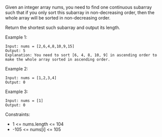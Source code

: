 Given an integer array nums, you need to find one continuous subarray such that if you only sort this subarray in
non-decreasing order, then the whole array will be sorted in non-decreasing order.

Return the shortest such subarray and output its length.

Example 1:

```
Input: nums = [2,6,4,8,10,9,15]
Output: 5
Explanation: You need to sort [6, 4, 8, 10, 9] in ascending order to make the whole array sorted in ascending order.
```

Example 2:

```
Input: nums = [1,2,3,4]
Output: 0
```

Example 3:

```
Input: nums = [1]
Output: 0
```

Constraints:

- 1 <= nums.length <= 104
- -105 <= nums[i] <= 105